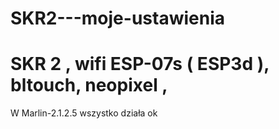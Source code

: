 # SKR2---moje-ustawienia 
# SKR 2 , wifi ESP-07s ( ESP3d ), bltouch, neopixel ,  
W Marlin-2.1.2.5 wszystko działa ok
